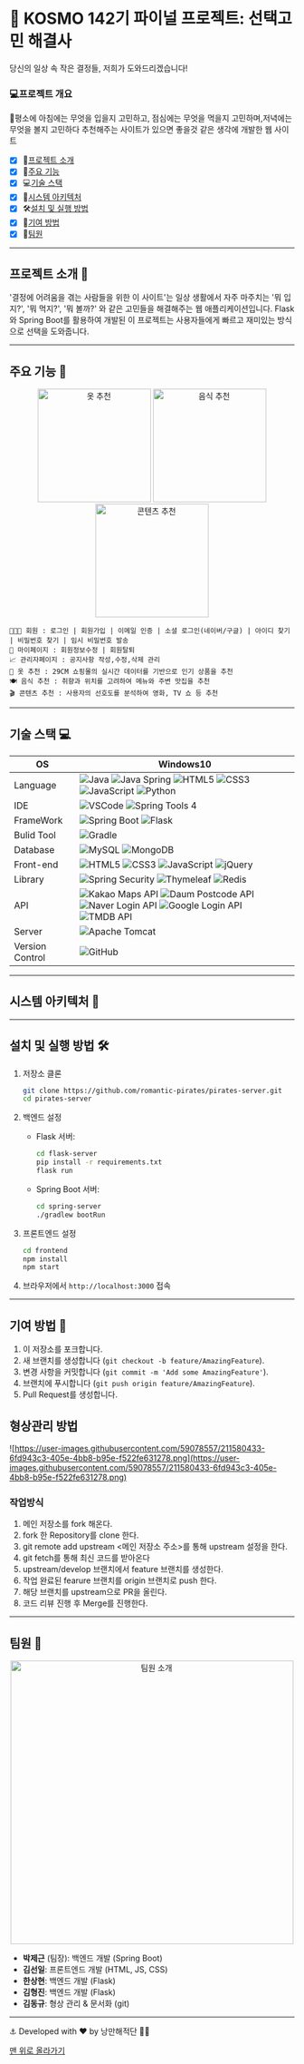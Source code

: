 

# 🛒 KOSMO 142기 파이널 프로젝트: 선택고민 해결사
당신의 일상 속 작은 결정들, 저희가 도와드리겠습니다!

### 💻프로젝트 개요
💬평소에 아침에는 무엇을 입을지 고민하고, 점심에는 무엇을 먹을지 고민하며,저녁에는 무엇을 볼지 고민하다 추천해주는 사이트가 있으면 좋을것 같은 생각에 개발한 웹 사이트
- [x] 🚀[프로젝트 소개](#프로젝트-소개-)
- [x] 🌟[주요 기능](#주요-기능-)
- [x] 💻[기술 스택](#기술-스택-)
- [x] 🚧[시스템 아키텍처](#시스템-아키텍처-) 
- [x] 🛠️[설치 및 실행 방법](#%EC%84%A4%EC%B9%98-%EB%B0%8F-%EC%8B%A4%ED%96%89-%EB%B0%A9%EB%B2%95)
- [x] 🤝[기여 방법](#기여-방법-)
- [x] 👥[팀원](#팀원-)

---

## 프로젝트 소개 🚀

<div align="center">

</div>

'결정에 어려움을 겪는 사람들을 위한 이 사이트'는 일상 생활에서 자주 마주치는 '뭐 입지?', '뭐 먹지?', '뭐 볼까?' 와 같은 고민들을 해결해주는 웹 애플리케이션입니다. 
Flask와 Spring Boot를 활용하여 개발된 이 프로젝트는 사용자들에게 빠르고 재미있는 방식으로 선택을 도와줍니다.

---

## 주요 기능 🌟

<div align="center">
  <img src="https://raw.githubusercontent.com/FortAwesome/Font-Awesome/6.x/svgs/solid/shirt.svg" alt="옷 추천" width="200px">
  <img src="https://raw.githubusercontent.com/FortAwesome/Font-Awesome/6.x/svgs/solid/utensils.svg" alt="음식 추천" width="200px">
  <img src="https://raw.githubusercontent.com/FortAwesome/Font-Awesome/6.x/svgs/solid/film.svg" alt="콘텐츠 추천" width="200px">
</div>

```
👨‍👨‍👧 회원 : 로그인 | 회원가입 | 이메일 인증 | 소셜 로그인(네이버/구글) | 아이디 찾기 | 비밀번호 찾기 | 임시 비밀번호 발송
🏡 마이페이지 : 회원정보수정 | 회원탈퇴
📈 관리자페이지 : 공지사항 작성,수정,삭제 관리
👚 옷 추천 : 29CM 쇼핑몰의 실시간 데이터를 기반으로 인기 상품을 추천
🍽️ 음식 추천 : 취향과 위치를 고려하여 메뉴와 주변 맛집을 추천
🎬 콘텐츠 추천 : 사용자의 선호도를 분석하여 영화, TV 쇼 등 추천
```

---

## 기술 스택 💻
| OS | Windows10 |
|---------------|-------------------------------------|
| Language  | ![Java](https://img.shields.io/badge/java-007396?style=for-the-badge&logo=java&logoColor=white) ![Java Spring](https://img.shields.io/badge/spring-6DB33F?style=for-the-badge&logo=spring&logoColor=white) ![HTML5](https://img.shields.io/badge/html5-E34F26?style=for-the-badge&logo=html5&logoColor=white) ![CSS3](https://img.shields.io/badge/css3-1572B6?style=for-the-badge&logo=css3&logoColor=white) ![JavaScript](https://img.shields.io/badge/javascript-F7DF1E?style=for-the-badge&logo=javascript&logoColor=black) ![Python](https://img.shields.io/badge/python-3776AB?style=for-the-badge&logo=python&logoColor=white)|
| IDE | ![VSCode](https://img.shields.io/badge/VSCode-007ACC?style=for-the-badge&logo=visual-studio-code&logoColor=white) ![Spring Tools 4](https://img.shields.io/badge/sts4-6DB33F?style=for-the-badge&logo=spring&logoColor=white)
| FrameWork | ![Spring Boot](https://img.shields.io/badge/spring_boot-6DB33F?style=for-the-badge&logo=springboot&logoColor=white) ![Flask](https://img.shields.io/badge/flask-000000?style=for-the-badge&logo=flask&logoColor=white) |
| Bulid Tool | ![Gradle](https://img.shields.io/badge/gradle-02303A?style=for-the-badge&logo=gradle&logoColor=white) |
| Database | ![MySQL](https://img.shields.io/badge/mysql-4479A1?style=for-the-badge&logo=mysql&logoColor=white) ![MongoDB](https://img.shields.io/badge/mongodb-47A248?style=for-the-badge&logo=mongodb&logoColor=white) |
| Front-end | ![HTML5](https://img.shields.io/badge/html5-E34F26?style=for-the-badge&logo=html5&logoColor=white) ![CSS3](https://img.shields.io/badge/css3-1572B6?style=for-the-badge&logo=css3&logoColor=white) ![JavaScript](https://img.shields.io/badge/javascript-F7DF1E?style=for-the-badge&logo=javascript&logoColor=black) ![jQuery](https://img.shields.io/badge/jquery-0769AD?style=for-the-badge&logo=jquery&logoColor=white) |
| Library | ![Spring Security](https://img.shields.io/badge/spring_security-6DB33F?style=for-the-badge&logo=springsecurity&logoColor=white) ![Thymeleaf](https://img.shields.io/badge/thymeleaf-005F0F?style=for-the-badge&logo=thymeleaf&logoColor=white) ![Redis](https://img.shields.io/badge/redis-DC382D?style=for-the-badge&logo=redis&logoColor=white) |
| API | ![Kakao Maps API](https://img.shields.io/badge/kakao_maps_API-FFCD00?style=for-the-badge&logo=kakao&logoColor=white) ![Daum Postcode API](https://img.shields.io/badge/daum_postcode_API-003D3F?style=for-the-badge&logo=daum&logoColor=white) ![Naver Login API](https://img.shields.io/badge/naver_login_API-03C75A?style=for-the-badge&logo=naver&logoColor=white) ![Google Login API](https://img.shields.io/badge/google_login_API-4285F4?style=for-the-badge&logo=google&logoColor=white) ![TMDB API](https://img.shields.io/badge/tmdb_API-03A9F4?style=for-the-badge&logo=tmdb&logoColor=white) |
| Server | ![Apache Tomcat](https://img.shields.io/badge/apache_tomcat-F8DC75?style=for-the-badge&logo=apachetomcat&logoColor=black) |
| Version Control | ![GitHub](https://img.shields.io/badge/github-181717?style=for-the-badge&logo=github&logoColor=white) |
---

## 시스템 아키텍처 🚧

---

## 설치 및 실행 방법 🛠️

1. 저장소 클론
   ```bash
   git clone https://github.com/romantic-pirates/pirates-server.git
   cd pirates-server
   ```

2. 백엔드 설정
   - Flask 서버:
     ```bash
     cd flask-server
     pip install -r requirements.txt
     flask run
     ```
   - Spring Boot 서버:
     ```bash
     cd spring-server
     ./gradlew bootRun
     ```

3. 프론트엔드 설정
   ```bash
   cd frontend
   npm install
   npm start
   ```

4. 브라우저에서 `http://localhost:3000` 접속

---

## 기여 방법 🤝

1. 이 저장소를 포크합니다.
2. 새 브랜치를 생성합니다 (`git checkout -b feature/AmazingFeature`).
3. 변경 사항을 커밋합니다 (`git commit -m 'Add some AmazingFeature'`).
4. 브랜치에 푸시합니다 (`git push origin feature/AmazingFeature`).
5. Pull Request를 생성합니다.

## 형상관리 방법
![https://user-images.githubusercontent.com/59078557/211580433-6fd943c3-405e-4bb8-b95e-f522fe631278.png](https://user-images.githubusercontent.com/59078557/211580433-6fd943c3-405e-4bb8-b95e-f522fe631278.png)

### 작업방식
1. 메인 저장소를 fork 해온다.
2. fork 한 Repository를 clone 한다.
3. git remote add upstream <메인 저장소 주소>를 통해 upstream 설정을 한다.
4. git fetch를 통해 최신 코드를 받아온다
5. upstream/develop 브랜치에서 feature 브랜치를 생성한다.
6. 작업 완료된 fearure 브랜치를 origin 브랜치로 push 한다.
7. 해당 브랜치를 upstream으로 PR을 올린다.
8. 코드 리뷰 진행 후 Merge를 진행한다.
---

## 팀원 👥

<div align="center">
  <img src="https://raw.githubusercontent.com/FortAwesome/Font-Awesome/6.x/svgs/solid/users.svg" alt="팀원 소개" width="500px">
</div>

- **박제근** (팀장): 백엔드 개발 (Spring Boot)
- **김선일**: 프론트엔드 개발 (HTML, JS, CSS)
- **한상현**: 백엔드 개발 (Flask)
- **김형진**: 백엔드 개발 (Flask)
- **김동규**: 형상 관리 & 문서화 (git)

---


  
  ⚓ Developed with ❤️ by 낭만해적단 🏴‍☠️
  
  [맨 위로 올라가기](#낭만해적단-파이널-프로젝트-선택장애-해결사-)

</div>
